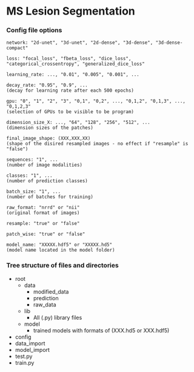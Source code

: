 # MS Lesion Segmentation

### Config file options

    network: "2d-unet", "3d-unet", "2d-dense", "3d-dense", "3d-dense-compact"
	
    loss: "focal_loss", "fbeta_loss", "dice_loss", "categorical_crossentropy", "generalized_dice_loss"
	
	learning_rate: ..., "0.01", "0.005", "0.001", ...
	
	decay_rate: "0.95", "0.9", ...
	(decay for learning rate after each 500 epochs)
	
	gpu: "0", "1", "2", "3", "0,1", "0,2", ..., "0,1,2", "0,1,3", ..., "0,1,2,3"
	(selection of GPUs to be visible to be program)
	
	dimension_size_X: ..., "64", "128", "256", "512", ...
	(dimension sizes of the patches)
	
	final_image_shape: (XXX,XXX,XX)
	(shape of the disired resampled images - no effect if "resample" is "false")
	
	sequences: "1", ...
	(number of image modalities)
	
	classes: "1", ...
	(number of prediction classes)
	
	batch_size: "1", ...
	(number of batches for training)
	
	raw_format: "nrrd" or "nii"
	(original format of images)
	
	resample: "true" or "false"
	
	patch_wise: "true" or "false"
	
	model_name: "XXXXX.hdf5" or "XXXXX.hd5"
	(model name located in the model folder)
	
### Tree structure of files and directories

- root
	- data
		- modified_data
		- prediction
		- raw_data
	- lib
		- All (.py) library files
	- model
		- trained models with formats of (XXX.hd5 or XXX.hdf5)
- config
- data_import
- model_import
- test.py
- train.py

